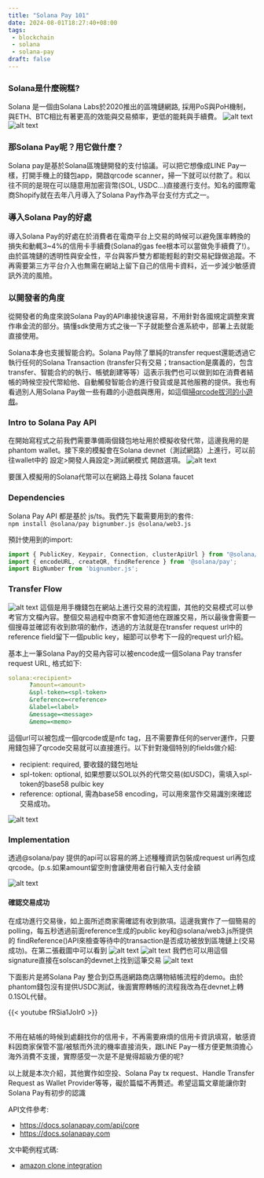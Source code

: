 ```yaml
---
title: "Solana Pay 101"
date: 2024-08-01T18:27:40+08:00
tags:
 - blockchain
 - solana
 - solana-pay
draft: false
---
```

### Solana是什麼碗糕?
Solana 是一個由Solana Labs於2020推出的區塊鏈網路, 採用PoS與PoH機制，與ETH、BTC相比有著更高的效能與交易頻率，更低的能耗與手續費。
![alt text](../../images/blockchain-network-comparison.png)
![alt text](../../images/phantom-wallet-testnet-pic.png)

### 那Solana Pay呢？用它做什麼？
Solana pay是基於Solana區塊鏈開發的支付協議。可以把它想像成LINE Pay一樣，打開手機上的錢包app，開啟qrcode scanner，掃一下就可以付款了。和以往不同的是現在可以隨意用加密貨幣(SOL, USDC...)直接進行支付。知名的國際電商Shopify就在去年八月導入了Solana Pay作為平台支付方式之一。

### 導入Solana Pay的好處
導入Solana Pay的好處在於消費者在電商平台上交易的時候可以避免匯率轉換的損失和動輒3~4%的信用卡手續費(Solana的gas fee根本可以當做免手續費了!）。由於區塊鏈的透明性與安全性，平台與客戶雙方都能輕鬆的對交易紀錄做追蹤。不再需要第三方平台介入也無需在網站上留下自己的信用卡資料，近一步減少敏感資訊外流的風險。

### 以開發者的角度
從開發者的角度來說Solana Pay的API串接快速容易，不用針對各國規定調整來實作串金流的部分。搞懂sdk使用方式之後一下子就能整合進系統中，部署上去就能直接使用。

Solana本身也支援智能合約。Solana Pay除了單純的transfer request還能透過它執行任何的Solana Transaction (transfer只有交易；transaction是廣義的，包含transfer、智能合約的執行、帳號創建等等）這表示我們也可以做到如在消費者結帳的時候空投代幣給他、自動觸發智能合約進行發貨或是其他服務的提供。我也有看過別人用Solana Pay做一些有趣的小遊戲與應用，如這個[掃qrcode拔河的小遊戲](https://github.com/Woody4618/workshops_fork/tree/main/workshops/tug-of-war)。


### Intro to Solana Pay API
在開始寫程式之前我們需要準備兩個錢包地址用於模擬收發代幣，這邊我用的是phantom wallet。接下來的模擬會在Solana devnet（測試網路）上進行，可以前往wallet中的 設定>開發人員設定>測試網模式 開啟選項。
![alt text](../../phantom-wallet-pic.png)

要匯入模擬用的Solana代幣可以在網路上尋找 Solana faucet
### Dependencies
Solana Pay API 都是基於 js/ts。我們先下載需要用到的套件:  
`npm install @solana/pay bignumber.js @solana/web3.js`

預計使用到的import:
```js
import { PublicKey, Keypair, Connection, clusterApiUrl } from "@solana/web3.js";
import { encodeURL, createQR, findReference } from '@solana/pay';
import BigNumber from 'bignumber.js';
```

### Transfer Flow
![alt text](../../images/solana-pay-transfer-flow.png)
這個是用手機錢包在網站上進行交易的流程圖，其他的交易模式可以參考官方文檔內容。整個交易過程中商家不會知道他在跟誰交易，所以最後會需要一個搜尋並確認有收到款項的動作，透過的方法就是在transfer request url中的reference field留下一個public key，細節可以參考下一段的request url介紹。

基本上一筆Solana Pay的交易內容可以被encode成一個Solana Pay transfer request URL, 格式如下:
```yml
solana:<recipient>
      ?amount=<amount>
      &spl-token=<spl-token>
      &reference=<reference>
      &label=<label>
      &message=<message>
      &memo=<memo>
```

這個url可以被包成一個qrcode或是nfc tag，且不需要靠任何的server運作，只要用錢包掃了qrcode交易就可以直接進行。以下針對幾個特別的fields做介紹:
- recipient: required, 要收錢的錢包地址
- spl-token: optional, 如果想要以SOL以外的代幣交易(如USDC)，需填入spl-token的base58 pulbic key
- reference: optional, 需為base58 encoding，可以用來當作交易識別來確認交易成功。

![alt text](../../images/sol-transfer.png)


### Implementation
透過@solana/pay 提供的api可以容易的將上述種種資訊包裝成request url再包成qrcode。(p.s.如果amount留空則會讓使用者自行輸入支付金額

![alt text](../../images/solana-pay-impl-code.png)

#### 確認交易成功
在成功進行交易後，如上面所述商家需確認有收到款項。這邊我實作了一個簡易的polling，每五秒透過前面reference生成的public key和@solana/web3.js所提供的 findReference()API來檢查等待中的transaction是否成功被放到區塊鏈上(交易成功)。在第二張截圖中可以看到
![alt text](../../images/solana-pay-check-payment-status.png)
![alt text](../../images/solana-pay-payment-success.png)
我們也可以用這個signature直接在solscan的devnet上找到這筆交易
![alt text](../../images/solana-pay-status-solscan.png)

下面影片是將Solana Pay 整合到亞馬遜網路商店購物結帳流程的demo。由於phantom錢包沒有提供USDC測試，後面實際轉帳的流程我改為在devnet上轉0.1SOL代替。

{{< youtube fRSia1JoIr0 >}}  
<br/>

不用在結帳的時候到處翻找你的信用卡，不再需要麻煩的信用卡資訊填寫，敏感資料因商家保管不當/被駭而外流的機率直接消失，跟LINE Pay一樣方便更無須擔心海外消費不支援，實際感受一次是不是覺得超級方便的呢?

以上就是本次介紹，其他實作如空投、Solana Pay tx request、Handle Transfer Request as Wallet Provider等等，礙於篇幅不再贅述。希望這篇文章能讓你對Solana Pay有初步的認識


API文件參考:
- https://docs.solanapay.com/api/core  
- https://docs.solanapay.com  

文中範例程式碼:  
- [amazon clone integration](https://github.com/patty111/amazon-clone-SOLPay)
